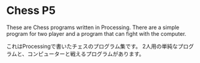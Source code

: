 # Chess P5
These are Chess programs written in Processing.
There are a simple program for two player and a program that can fight with the computer.

これはProcessingで書いたチェスのプログラム集です。
2人用の単純なプログラムと、コンピューターと戦えるプログラムがあります。
